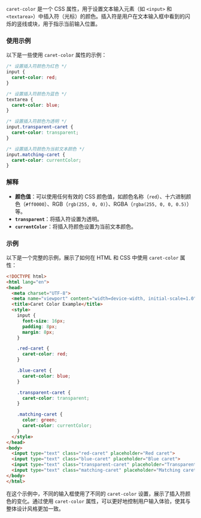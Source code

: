 `caret-color` 是一个 CSS 属性，用于设置文本输入元素（如 `<input>` 和 `<textarea>`）中插入符（光标）的颜色。插入符是用户在文本输入框中看到的闪烁的竖线或块，用于指示当前输入位置。

### 使用示例

以下是一些使用 `caret-color` 属性的示例：

```css
/* 设置插入符颜色为红色 */
input {
  caret-color: red;
}

/* 设置插入符颜色为蓝色 */
textarea {
  caret-color: blue;
}

/* 设置插入符颜色为透明 */
input.transparent-caret {
  caret-color: transparent;
}

/* 设置插入符颜色为当前文本颜色 */
input.matching-caret {
  caret-color: currentColor;
}
```

### 解释

- **颜色值**：可以使用任何有效的 CSS 颜色值，如颜色名称（`red`）、十六进制颜色（`#ff0000`）、RGB（`rgb(255, 0, 0)`）、RGBA（`rgba(255, 0, 0, 0.5)`）等。
- **`transparent`**：将插入符设置为透明。
- **`currentColor`**：将插入符颜色设置为当前文本颜色。

### 示例

以下是一个完整的示例，展示了如何在 HTML 和 CSS 中使用 `caret-color` 属性：

```html
<!DOCTYPE html>
<html lang="en">
<head>
  <meta charset="UTF-8">
  <meta name="viewport" content="width=device-width, initial-scale=1.0">
  <title>Caret Color Example</title>
  <style>
    input {
      font-size: 16px;
      padding: 8px;
      margin: 8px;
    }

    .red-caret {
      caret-color: red;
    }

    .blue-caret {
      caret-color: blue;
    }

    .transparent-caret {
      caret-color: transparent;
    }

    .matching-caret {
      color: green;
      caret-color: currentColor;
    }
  </style>
</head>
<body>
  <input type="text" class="red-caret" placeholder="Red caret">
  <input type="text" class="blue-caret" placeholder="Blue caret">
  <input type="text" class="transparent-caret" placeholder="Transparent caret">
  <input type="text" class="matching-caret" placeholder="Matching caret">
</body>
</html>
```

在这个示例中，不同的输入框使用了不同的 `caret-color` 设置，展示了插入符颜色的变化。通过使用 `caret-color` 属性，可以更好地控制用户输入体验，使其与整体设计风格更加一致。
